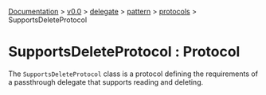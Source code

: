 [Documentation](/docs/documentation.md) >
 [v0.0](/docs/0.0/version.md) >
  [delegate](/docs/0.0/delegate/module.md) >
   [pattern](/docs/0.0/delegate/pattern/module.md) >
    [protocols](/docs/0.0/delegate/pattern/protocols/module.md) >
     SupportsDeleteProtocol

# SupportsDeleteProtocol : Protocol

The `SupportsDeleteProtocol` class is a protocol defining the requirements of a passthrough delegate that supports reading and deleting.